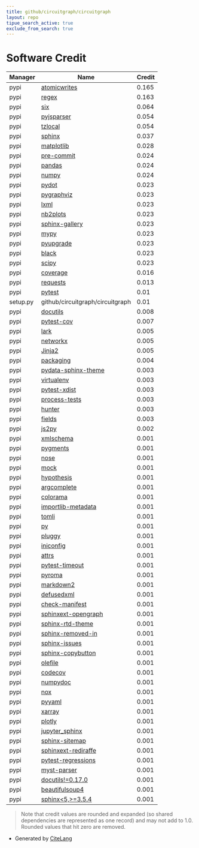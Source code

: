 ```yaml
---
title: github/circuitgraph/circuitgraph
layout: repo
tipue_search_active: true
exclude_from_search: true
---
```

# Software Credit

|Manager|Name|Credit|
|-------|----|------|
|pypi|[atomicwrites](https://github.com/untitaker/python-atomicwrites)|0.165|
|pypi|[regex](https://github.com/mrabarnett/mrab-regex)|0.163|
|pypi|[six](https://pypi.org/project/six)|0.064|
|pypi|[pyjsparser](https://pypi.org/project/pyjsparser)|0.054|
|pypi|[tzlocal](https://pypi.org/project/tzlocal)|0.054|
|pypi|[sphinx](https://www.sphinx-doc.org/)|0.037|
|pypi|[matplotlib](https://pypi.org/project/matplotlib)|0.028|
|pypi|[pre-commit](https://pypi.org/project/pre-commit)|0.024|
|pypi|[pandas](https://pypi.org/project/pandas)|0.024|
|pypi|[numpy](https://pypi.org/project/numpy)|0.024|
|pypi|[pydot](https://github.com/pydot/pydot)|0.023|
|pypi|[pygraphviz](http://pygraphviz.github.io)|0.023|
|pypi|[lxml](https://lxml.de/)|0.023|
|pypi|[nb2plots](http://github.com/matthew-brett/nb2plots)|0.023|
|pypi|[sphinx-gallery](https://sphinx-gallery.github.io)|0.023|
|pypi|[mypy](https://pypi.org/project/mypy)|0.023|
|pypi|[pyupgrade](https://pypi.org/project/pyupgrade)|0.023|
|pypi|[black](https://pypi.org/project/black)|0.023|
|pypi|[scipy](https://pypi.org/project/scipy)|0.023|
|pypi|[coverage](https://pypi.org/project/coverage)|0.016|
|pypi|[requests](https://pypi.org/project/requests)|0.013|
|pypi|[pytest](https://docs.pytest.org/en/latest/)|0.01|
|setup.py|github/circuitgraph/circuitgraph|0.01|
|pypi|[docutils](https://pypi.org/project/docutils)|0.008|
|pypi|[pytest-cov](https://github.com/pytest-dev/pytest-cov)|0.007|
|pypi|[lark](https://github.com/lark-parser/lark)|0.005|
|pypi|[networkx](https://networkx.org/)|0.005|
|pypi|[Jinja2](https://pypi.org/project/Jinja2)|0.005|
|pypi|[packaging](https://pypi.org/project/packaging)|0.004|
|pypi|[pydata-sphinx-theme](https://pydata-sphinx-theme.readthedocs.io/en/latest/)|0.003|
|pypi|[virtualenv](https://pypi.org/project/virtualenv)|0.003|
|pypi|[pytest-xdist](https://pypi.org/project/pytest-xdist)|0.003|
|pypi|[process-tests](https://pypi.org/project/process-tests)|0.003|
|pypi|[hunter](https://pypi.org/project/hunter)|0.003|
|pypi|[fields](https://pypi.org/project/fields)|0.003|
|pypi|[js2py](https://github.com/PiotrDabkowski/Js2Py)|0.002|
|pypi|[xmlschema](https://pypi.org/project/xmlschema)|0.001|
|pypi|[pygments](https://pypi.org/project/pygments)|0.001|
|pypi|[nose](https://pypi.org/project/nose)|0.001|
|pypi|[mock](https://pypi.org/project/mock)|0.001|
|pypi|[hypothesis](https://pypi.org/project/hypothesis)|0.001|
|pypi|[argcomplete](https://pypi.org/project/argcomplete)|0.001|
|pypi|[colorama](https://pypi.org/project/colorama)|0.001|
|pypi|[importlib-metadata](https://pypi.org/project/importlib-metadata)|0.001|
|pypi|[tomli](https://pypi.org/project/tomli)|0.001|
|pypi|[py](https://pypi.org/project/py)|0.001|
|pypi|[pluggy](https://pypi.org/project/pluggy)|0.001|
|pypi|[iniconfig](https://pypi.org/project/iniconfig)|0.001|
|pypi|[attrs](https://pypi.org/project/attrs)|0.001|
|pypi|[pytest-timeout](https://pypi.org/project/pytest-timeout)|0.001|
|pypi|[pyroma](https://pypi.org/project/pyroma)|0.001|
|pypi|[markdown2](https://pypi.org/project/markdown2)|0.001|
|pypi|[defusedxml](https://pypi.org/project/defusedxml)|0.001|
|pypi|[check-manifest](https://pypi.org/project/check-manifest)|0.001|
|pypi|[sphinxext-opengraph](https://pypi.org/project/sphinxext-opengraph)|0.001|
|pypi|[sphinx-rtd-theme](https://pypi.org/project/sphinx-rtd-theme)|0.001|
|pypi|[sphinx-removed-in](https://pypi.org/project/sphinx-removed-in)|0.001|
|pypi|[sphinx-issues](https://pypi.org/project/sphinx-issues)|0.001|
|pypi|[sphinx-copybutton](https://pypi.org/project/sphinx-copybutton)|0.001|
|pypi|[olefile](https://pypi.org/project/olefile)|0.001|
|pypi|[codecov](https://github.com/codecov/codecov-python)|0.001|
|pypi|[numpydoc](https://numpydoc.readthedocs.io)|0.001|
|pypi|[nox](https://pypi.org/project/nox)|0.001|
|pypi|[pyyaml](https://pypi.org/project/pyyaml)|0.001|
|pypi|[xarray](https://pypi.org/project/xarray)|0.001|
|pypi|[plotly](https://pypi.org/project/plotly)|0.001|
|pypi|[jupyter_sphinx](https://pypi.org/project/jupyter_sphinx)|0.001|
|pypi|[sphinx-sitemap](https://pypi.org/project/sphinx-sitemap)|0.001|
|pypi|[sphinxext-rediraffe](https://pypi.org/project/sphinxext-rediraffe)|0.001|
|pypi|[pytest-regressions](https://pypi.org/project/pytest-regressions)|0.001|
|pypi|[myst-parser](https://pypi.org/project/myst-parser)|0.001|
|pypi|[docutils!=0.17.0](https://pypi.org/project/docutils!=0.17.0)|0.001|
|pypi|[beautifulsoup4](https://pypi.org/project/beautifulsoup4)|0.001|
|pypi|[sphinx<5,>=3.5.4](https://pypi.org/project/sphinx<5,>=3.5.4)|0.001|


> Note that credit values are rounded and expanded (so shared dependencies are represented as one record) and may not add to 1.0. Rounded values that hit zero are removed.


- Generated by [CiteLang](https://github.com/vsoch/citelang)
